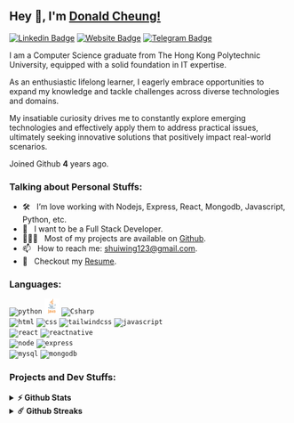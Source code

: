 ## Hey 👋, I'm [Donald Cheung!](https://github.com/CSW0126/)

[![Linkedin Badge](https://img.shields.io/badge/-LinkedIn-0e76a8?style=flat-square&logo=Linkedin&logoColor=white)](https://www.linkedin.com/in/donald-cheung-36293b241/)
[![Website Badge](https://img.shields.io/badge/Website-3b5998?style=flat-square&logo=google-chrome&logoColor=white)](https://CSW0126.github.io/)
[![Telegram Badge](https://img.shields.io/badge/-Telegram-0088cc?style=flat-square&logo=Telegram&logoColor=white)](https://t.me/wing0126)

I am a Computer Science graduate from The Hong Kong Polytechnic University, equipped with a solid foundation in IT expertise. 

As an enthusiastic lifelong learner, I eagerly embrace opportunities to expand my knowledge and tackle challenges across diverse technologies and domains. 

My insatiable curiosity drives me to constantly explore emerging technologies and effectively apply them to address practical issues, ultimately seeking innovative solutions that positively impact real-world scenarios.


Joined Github **4** years ago.

### Talking about Personal Stuffs:

- 🛠 &nbsp; I’m love working with Nodejs, Express, React, Mongodb, Javascript, Python, etc.
- 🚀 &nbsp; I want to be a Full Stack Developer.
- 👨🏻‍💻 &nbsp; Most of my projects are available on [Github](https://github.com/CSW0126).
- 📫 &nbsp; How to reach me: shuiwing123@gmail.com.
- 📝 &nbsp; Checkout my [Resume](https://github.com/CSW0126/CSW0126/blob/master/Resume.pdf).

### Languages:
<code><img height="27" src="https://img.shields.io/badge/Python-FFD43B?style=for-the-badge&logo=python&logoColor=blue" alt="python"></code>
<code><img height="27" src="https://raw.githubusercontent.com/github/explore/5b3600551e122a3277c2c5368af2ad5725ffa9a1/topics/java/java.png" alt="java"></code>
<code><img height="27" src="https://img.shields.io/badge/C%23-239120?style=for-the-badge&logo=c-sharp&logoColor=white" alt="Csharp"></code>
<br>
<code><img height="27" src="https://img.shields.io/badge/HTML5-E34F26?style=for-the-badge&logo=html5&logoColor=white" alt="html"></code>
<code><img height="27" src="https://img.shields.io/badge/CSS3-1572B6?style=for-the-badge&logo=css3&logoColor=white" alt="css"></code>
<code><img height="27" src="https://img.shields.io/badge/Tailwind_CSS-38B2AC?style=for-the-badge&logo=tailwind-css&logoColor=white" alt="tailwindcss"></code>
<code><img height="27" src="https://img.shields.io/badge/JavaScript-323330?style=for-the-badge&logo=javascript&logoColor=F7DF1E" alt="javascript"></code>
<br>
<code><img height="27" src="https://img.shields.io/badge/React-20232A?style=for-the-badge&logo=react&logoColor=61DAFB" alt="react"></code>
<code><img height="27" src="https://img.shields.io/badge/React_Native-20232A?style=for-the-badge&logo=react&logoColor=61DAFB" alt="reactnative"></code>
<br>
<code><img height="27" src="https://img.shields.io/badge/Node.js-339933?style=for-the-badge&logo=nodedotjs&logoColor=white" alt="node"></code>
<code><img height="27" src="https://img.shields.io/badge/Express.js-000000?style=for-the-badge&logo=express&logoColor=white" alt="express"></code>
<br>
<code><img height="27" src="https://img.shields.io/badge/MySQL-005C84?style=for-the-badge&logo=mysql&logoColor=white" alt="mysql"></code>
<code><img height="27" src="https://img.shields.io/badge/MongoDB-4EA94B?style=for-the-badge&logo=mongodb&logoColor=white" alt="mongodb"></code>

### Projects and Dev Stuffs:
<details>	
  <summary><b>⚡ Github Stats</b></summary>
  <br />
  <img height="200em" src="https://github-readme-stats-csw0126.vercel.app/api?username=csw0126&show_icons=true&hide_border=true&&count_private=true&include_all_commits=true" />
  <img height="200em"src="https://github-readme-stats-csw0126.vercel.app/api/top-langs/?username=csw0126&exclude_repo=KNN-Image-Classification&show_icons=true&hide_border=true&layout=compact&langs_count=8"/>
</details>

<details>	
  <summary><b>☄️ Github Streaks</b></summary>

  <br />
  <img height="180em" src="https://github-readme-streak-stats.herokuapp.com/?user=iampavangandhi&hide_border=true" />
</details>
